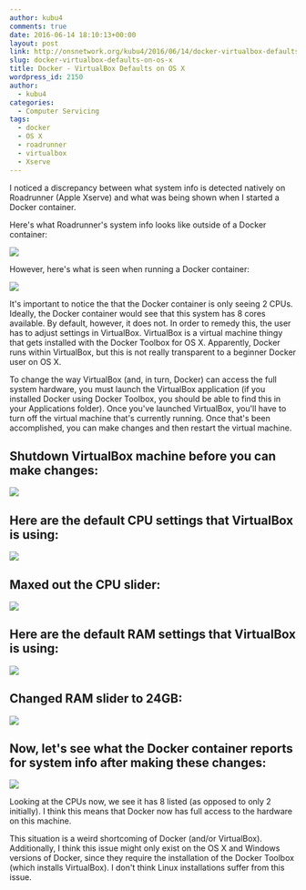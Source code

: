 ```yaml
---
author: kubu4
comments: true
date: 2016-06-14 18:10:13+00:00
layout: post
link: http://onsnetwork.org/kubu4/2016/06/14/docker-virtualbox-defaults-on-os-x/
slug: docker-virtualbox-defaults-on-os-x
title: Docker - VirtualBox Defaults on OS X
wordpress_id: 2150
author:
  - kubu4
categories:
  - Computer Servicing
tags:
  - docker
  - OS X
  - roadrunner
  - virtualbox
  - Xserve
---
```


I noticed a discrepancy between what system info is detected natively on Roadrunner (Apple Xserve) and what was being shown when I started a Docker container.

Here's what Roadrunner's system info looks like outside of a Docker container:

[![](http://eagle.fish.washington.edu/Arabidopsis/20160613_roadrunner_system.png)](http://eagle.fish.washington.edu/Arabidopsis/20160613_roadrunner_system.png)



However, here's what is seen when running a Docker container:

[![](http://eagle.fish.washington.edu/Arabidopsis/20160613_roadrunner_docker_default_system.png)](http://eagle.fish.washington.edu/Arabidopsis/20160613_roadrunner_docker_default_system.png)





It's important to notice the that the Docker container is only seeing 2 CPUs. Ideally, the Docker container would see that this system has 8 cores available. By default, however, it does not. In order to remedy this, the user has to adjust settings in VirtualBox. VirtualBox is a virtual machine thingy that gets installed with the Docker Toolbox for OS X. Apparently, Docker runs within VirtualBox, but this is not really transparent to a beginner Docker user on OS X.

To change the way VirtualBox (and, in turn, Docker) can access the full system hardware, you must launch the VirtualBox application (if you installed Docker using Docker Toolbox, you should be able to find this in your Applications folder). Once you've launched VirtualBox, you'll have to turn off the virtual machine that's currently running. Once that's been accomplished, you can make changes and then restart the virtual machine.





## Shutdown VirtualBox machine before you can make changes:



[![](http://eagle.fish.washington.edu/Arabidopsis/20160613_virtualbox_shutdown.png)](http://eagle.fish.washington.edu/Arabidopsis/20160613_virtualbox_shutdown.png)





## 





## Here are the default CPU settings that VirtualBox is using:



[![](http://eagle.fish.washington.edu/Arabidopsis/20160613_virtualbox_default_cpus.png)](http://eagle.fish.washington.edu/Arabidopsis/20160613_virtualbox_default_cpus.png)







## Maxed out the CPU slider:



[![](http://eagle.fish.washington.edu/Arabidopsis/20160613_virtualbox_eight_cpus.png)](http://eagle.fish.washington.edu/Arabidopsis/20160613_virtualbox_eight_cpus.png)









## Here are the default RAM settings that VirtualBox is using:



[![](http://eagle.fish.washington.edu/Arabidopsis/20160613_virtualbox_default_RAM.png)](http://eagle.fish.washington.edu/Arabidopsis/20160613_virtualbox_default_RAM.png)









## Changed RAM slider to 24GB:



[![](http://eagle.fish.washington.edu/Arabidopsis/20160613_virtualbox_24GB_RAM.png)](http://eagle.fish.washington.edu/Arabidopsis/20160613_virtualbox_24GB_RAM.png)









## Now, let's see what the Docker container reports for system info after making these changes:



[![](http://eagle.fish.washington.edu/Arabidopsis/20160613_roadrunner_docker_new_system.png)](http://eagle.fish.washington.edu/Arabidopsis/20160613_roadrunner_docker_new_system.png)



Looking at the CPUs now, we see it has 8 listed (as opposed to only 2 initially). I think this means that Docker now has full access to the hardware on this machine.

This situation is a weird shortcoming of Docker (and/or VirtualBox). Additionally, I think this issue might only exist on the OS X and Windows versions of Docker, since they require the installation of the Docker Toolbox (which installs VirtualBox). I don't think Linux installations suffer from this issue.
